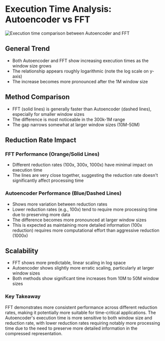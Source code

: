 # Execution Time Analysis: Autoencoder vs FFT

![Execution time comparison between Autoencoder and FFT](https://github.com/user-attachments/assets/1c783bd4-5998-49f1-ba42-aefb59885c04)

## General Trend
- Both Autoencoder and FFT show increasing execution times as the window size grows
- The relationship appears roughly logarithmic (note the log scale on y-axis)
- The increase becomes more pronounced after the 1M window size

## Method Comparison
- FFT (solid lines) is generally faster than Autoencoder (dashed lines), especially for smaller window sizes
- The difference is most noticeable in the 300k-1M range
- The gap narrows somewhat at larger window sizes (10M-50M)

## Reduction Rate Impact

### FFT Performance (Orange/Solid Lines)
- Different reduction rates (100x, 300x, 1000x) have minimal impact on execution time
- The lines are very close together, suggesting the reduction rate doesn't significantly affect processing time

### Autoencoder Performance (Blue/Dashed Lines)
- Shows more variation between reduction rates
- Lower reduction rates (e.g., 100x) tend to require more processing time due to preserving more data
- The difference becomes more pronounced at larger window sizes
- This is expected as maintaining more detailed information (100x reduction) requires more computational effort than aggressive reduction (1000x)

## Scalability
- FFT shows more predictable, linear scaling in log space
- Autoencoder shows slightly more erratic scaling, particularly at larger window sizes
- Both methods show significant time increases from 10M to 50M window sizes

### Key Takeaway
FFT demonstrates more consistent performance across different reduction rates, making it potentially more suitable for time-critical applications. The Autoencoder's execution time is more sensitive to both window size and reduction rate, with lower reduction rates requiring notably more processing time due to the need to preserve more detailed information in the compressed representation.
